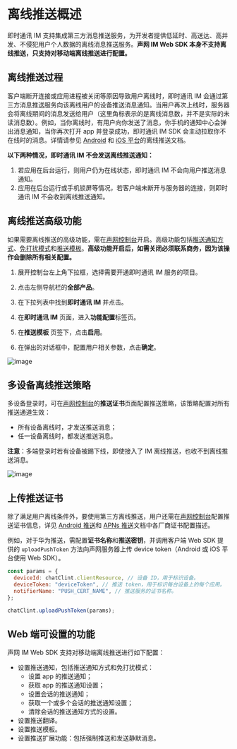 # 离线推送概述

<Toc />

即时通讯 IM 支持集成第三方消息推送服务，为开发者提供低延时、高送达、高并发、不侵犯用户个人数据的离线消息推送服务。**声网 IM Web SDK 本身不支持离线推送，只支持对移动端离线推送进行配置。**

## 离线推送过程

客户端断开连接或应用进程被关闭等原因导致用户离线时，即时通讯 IM 会通过第三方消息推送服务向该离线用户的设备推送消息通知。当用户再次上线时，服务器会将离线期间的消息发送给用户（这里角标表示的是离线消息数，并不是实际的未读消息数）。例如，当你离线时，有用户向你发送了消息，你手机的通知中心会弹出消息通知，当你再次打开 app 并登录成功，即时通讯 IM SDK 会主动拉取你不在线时的消息。详情请参见 [Android](/docs/sdk/android/push/push_overview.html#技术原理) 和 [iOS 平台](/docs/sdk/ios/push/push_overview.html#技术原理)的离线推送文档。

**以下两种情况，即时通讯 IM 不会发送离线推送通知：**

1. 若应用在后台运行，则用户仍为在线状态，即时通讯 IM 不会向用户推送消息通知。
2. 应用在后台运行或手机锁屏等情况，若客户端未断开与服务器的连接，则即时通讯 IM 不会收到离线推送通知。

## 离线推送高级功能

如果需要离线推送的高级功能，需在[声网控制台](https://console.shengwang.cn/overview)开启。高级功能包括[推送通知方式](push_notification_mode_dnd.html#推送通知方式)、[免打扰模式](push_notification_mode_dnd.html#免打扰模式)和[推送模板](push_display.html#使用推送模板)。**高级功能开启后，如需关闭必须联系商务，因为该操作会删除所有相关配置。**

1. 展开控制台左上角下拉框，选择需要开通即时通讯 IM 服务的项目。

2. 点击左侧导航栏的**全部产品**。

3. 在下拉列表中找到**即时通讯 IM** 并点击。

4. 在**即时通讯 IM** 页面，进入**功能配置**标签页。

5. 在**推送模板** 页签下，点击**启用**。

6. 在弹出的对话框中，配置用户相关参数，点击**确定**。

![image](/images/android/push/push_android_enable_push.png)

## 多设备离线推送策略

多设备登录时，可在[声网控制台](https://console.shengwang.cn/overview)的**推送证书**页面配置推送策略，该策略配置对所有推送通道生效：

- 所有设备离线时，才发送推送消息；
- 任一设备离线时，都发送推送消息。

**注意**：多端登录时若有设备被踢下线，即使接入了 IM 离线推送，也收不到离线推送消息。

![image](/images/android/push/push_multidevice_policy.png)

## 上传推送证书

除了满足用户离线条件外，要使用第三方离线推送，用户还需在[声网控制台](https://console.shengwang.cn/overview)配置推送证书信息，详见 [Android 推送](/docs/sdk/android/push/push_fcm.html)和 [APNs 推送](/docs/sdk/ios/push/push_apns.html)文档中各厂商证书配置描述。

例如，对于华为推送，需配置**证书名称**和**推送密钥**，并调用客户端 Web SDK 提供的 `uploadPushToken` 方法向声网服务器上传 device token（Android 或 iOS 平台使用 Web SDK）。

```javascript
const params = {
  deviceId: chatClint.clientResource, // 设备 ID，用于标识设备。
  deviceToken: "deviceToken", // 推送 token，用于标识每台设备上的每个应用。
  notifierName: "PUSH_CERT_NAME", // 推送服务的证书名称。
};

chatClint.uploadPushToken(params);
```

## Web 端可设置的功能

声网 IM Web SDK 支持对移动端离线推送进行如下配置：

- 设置推送通知，包括推送通知方式和免打扰模式：
  - 设置 app 的推送通知；
  - 获取 app 的推送通知设置；
  - 设置会话的推送通知；
  - 获取一个或多个会话的推送通知设置；
  - 清除会话的推送通知方式的设置。
- 设置推送翻译。
- 设置推送模板。
- 设置推送扩展功能：包括强制推送和发送静默消息。
